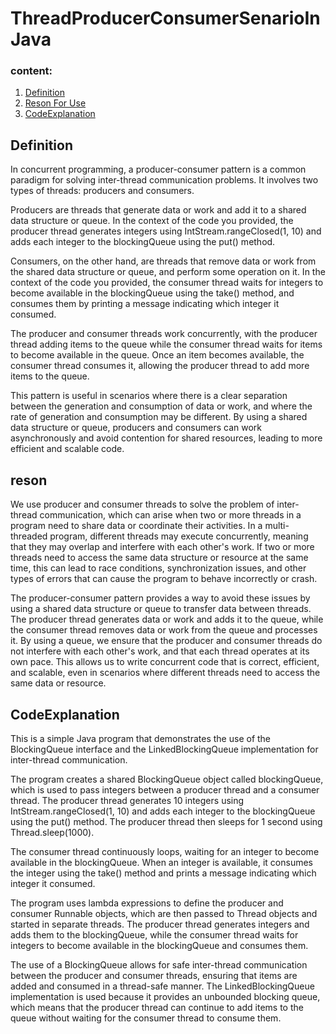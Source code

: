 # ThreadProducerConsumerSenarioInJava
### content:
1. [Definition](#Definition)
2. [Reson For Use](#reson)
3. [CodeExplanation](#CodeExplanation)

## Definition
In concurrent programming, a producer-consumer pattern is a common paradigm for solving inter-thread communication problems. It involves two types of threads: producers and consumers.

Producers are threads that generate data or work and add it to a shared data structure or queue. In the context of the code you provided, the producer thread generates integers using IntStream.rangeClosed(1, 10) and adds each integer to the blockingQueue using the put() method.

Consumers, on the other hand, are threads that remove data or work from the shared data structure or queue, and perform some operation on it. In the context of the code you provided, the consumer thread waits for integers to become available in the blockingQueue using the take() method, and consumes them by printing a message indicating which integer it consumed.

The producer and consumer threads work concurrently, with the producer thread adding items to the queue while the consumer thread waits for items to become available in the queue. Once an item becomes available, the consumer thread consumes it, allowing the producer thread to add more items to the queue.

This pattern is useful in scenarios where there is a clear separation between the generation and consumption of data or work, and where the rate of generation and consumption may be different. By using a shared data structure or queue, producers and consumers can work asynchronously and avoid contention for shared resources, leading to more efficient and scalable code.

## reson
We use producer and consumer threads to solve the problem of inter-thread communication, which can arise when two or more threads in a program need to share data or coordinate their activities. In a multi-threaded program, different threads may execute concurrently, meaning that they may overlap and interfere with each other's work. If two or more threads need to access the same data structure or resource at the same time, this can lead to race conditions, synchronization issues, and other types of errors that can cause the program to behave incorrectly or crash.

The producer-consumer pattern provides a way to avoid these issues by using a shared data structure or queue to transfer data between threads. The producer thread generates data or work and adds it to the queue, while the consumer thread removes data or work from the queue and processes it. By using a queue, we ensure that the producer and consumer threads do not interfere with each other's work, and that each thread operates at its own pace. This allows us to write concurrent code that is correct, efficient, and scalable, even in scenarios where different threads need to access the same data or resource.

## CodeExplanation
This is a simple Java program that demonstrates the use of the BlockingQueue interface and the LinkedBlockingQueue implementation for inter-thread communication.

The program creates a shared BlockingQueue<Integer> object called blockingQueue, which is used to pass integers between a producer thread and a consumer thread. The producer thread generates 10 integers using IntStream.rangeClosed(1, 10) and adds each integer to the blockingQueue using the put() method. The producer thread then sleeps for 1 second using Thread.sleep(1000).
  
The consumer thread continuously loops, waiting for an integer to become available in the blockingQueue. When an integer is available, it consumes the integer using the take() method and prints a message indicating which integer it consumed.
  
The program uses lambda expressions to define the producer and consumer Runnable objects, which are then passed to Thread objects and started in separate threads. The producer thread generates integers and adds them to the blockingQueue, while the consumer thread waits for integers to become available in the blockingQueue and consumes them.
  
The use of a BlockingQueue allows for safe inter-thread communication between the producer and consumer threads, ensuring that items are added and consumed in a thread-safe manner. The LinkedBlockingQueue implementation is used because it provides an unbounded blocking queue, which means that the producer thread can continue to add items to the queue without waiting for the consumer thread to consume them.

